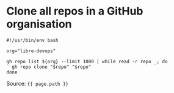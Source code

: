 # Clone all repos in a GitHub organisation

```shell
#!/usr/bin/env bash

org="libre-devops"

gh repo list ${org} --limit 1000 | while read -r repo _; do
  gh repo clone "$repo" "$repo"
done
```

Source: `{{ page.path }}`